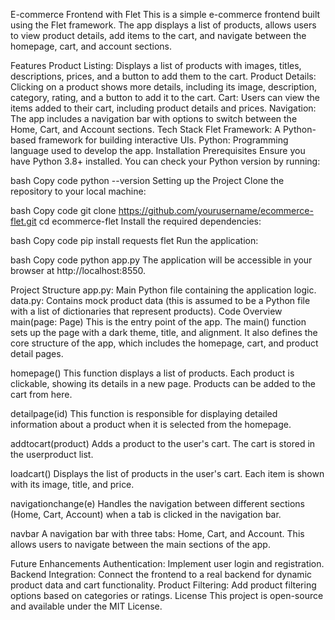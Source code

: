 E-commerce Frontend with Flet
This is a simple e-commerce frontend built using the Flet framework. The app displays a list of products, allows users to view product details, add items to the cart, and navigate between the homepage, cart, and account sections.

Features
Product Listing: Displays a list of products with images, titles, descriptions, prices, and a button to add them to the cart.
Product Details: Clicking on a product shows more details, including its image, description, category, rating, and a button to add it to the cart.
Cart: Users can view the items added to their cart, including product details and prices.
Navigation: The app includes a navigation bar with options to switch between the Home, Cart, and Account sections.
Tech Stack
Flet Framework: A Python-based framework for building interactive UIs.
Python: Programming language used to develop the app.
Installation
Prerequisites
Ensure you have Python 3.8+ installed. You can check your Python version by running:

bash
Copy code
python --version
Setting up the Project
Clone the repository to your local machine:

bash
Copy code
git clone https://github.com/yourusername/ecommerce-flet.git
cd ecommerce-flet
Install the required dependencies:

bash
Copy code
pip install requests flet
Run the application:

bash
Copy code
python app.py
The application will be accessible in your browser at http://localhost:8550.

Project Structure
app.py: Main Python file containing the application logic.
data.py: Contains mock product data (this is assumed to be a Python file with a list of dictionaries that represent products).
Code Overview
main(page: Page)
This is the entry point of the app. The main() function sets up the page with a dark theme, title, and alignment. It also defines the core structure of the app, which includes the homepage, cart, and product detail pages.

homepage()
This function displays a list of products. Each product is clickable, showing its details in a new page. Products can be added to the cart from here.

detailpage(id)
This function is responsible for displaying detailed information about a product when it is selected from the homepage.

addtocart(product)
Adds a product to the user's cart. The cart is stored in the userproduct list.

loadcart()
Displays the list of products in the user's cart. Each item is shown with its image, title, and price.

navigationchange(e)
Handles the navigation between different sections (Home, Cart, Account) when a tab is clicked in the navigation bar.

navbar
A navigation bar with three tabs: Home, Cart, and Account. This allows users to navigate between the main sections of the app.

Future Enhancements
Authentication: Implement user login and registration.
Backend Integration: Connect the frontend to a real backend for dynamic product data and cart functionality.
Product Filtering: Add product filtering options based on categories or ratings.
License
This project is open-source and available under the MIT License.
